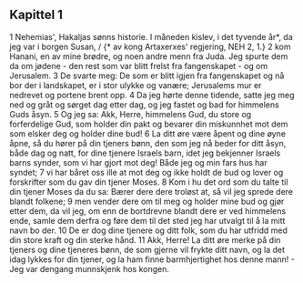 ## Kapittel 1

1 Nehemias', Hakaljas sønns historie. I måneden kislev, i det tyvende år*, da jeg var i borgen Susan, / {* av kong Artaxerxes' regjering, NEH 2, 1.}
2 kom Hanani, en av mine brødre, og noen andre menn fra Juda. Jeg spurte dem da om jødene - den rest som var blitt frelst fra fangenskapet - og om Jerusalem.
3 De svarte meg: De som er blitt igjen fra fangenskapet og nå bor der i landskapet, er i stor ulykke og vanære; Jerusalems mur er nedrevet og portene brent opp.
4 Da jeg hørte denne tidende, satte jeg meg ned og gråt og sørget dag etter dag, og jeg fastet og bad for himmelens Guds åsyn.
5 Og jeg sa: Akk, Herre, himmelens Gud, du store og forferdelige Gud, som holder din pakt og bevarer din miskunnhet mot dem som elsker deg og holder dine bud!
6 La ditt øre være åpent og dine øyne åpne, så du hører på din tjeners bønn, den som jeg nå beder for ditt åsyn, både dag og natt, for dine tjenere Israels barn, idet jeg bekjenner Israels barns synder, som vi har gjort mot deg! Både jeg og min fars hus har syndet;
7 vi har båret oss ille at mot deg og ikke holdt de bud og lover og forskrifter som du gav din tjener Moses.
8 Kom i hu det ord som du talte til din tjener Moses da du sa: Bærer dere dere troløst at, så vil jeg sprede dere blandt folkene;
9 men vender dere om til meg og holder mine bud og gjør etter dem, da vil jeg, om enn de bortdrevne blandt dere er ved himmelens ende, samle dem derfra og føre dem til det sted jeg har utvalgt til å la mitt navn bo der.
10 De er dog dine tjenere og ditt folk, som du har utfridd med din store kraft og din sterke hånd.
11 Akk, Herre! La ditt øre merke på din tjeners og dine tjeneres bønn, de som gjerne vil frykte ditt navn, og la det idag lykkes for din tjener, og la ham finne barmhjertighet hos denne mann! - Jeg var dengang munnskjenk hos kongen.
